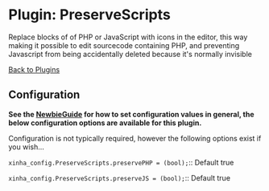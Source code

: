# Plugin: PreserveScripts

Replace blocks of of PHP or JavaScript with icons in the editor, this way making it possible to edit sourcecode containing PHP, and preventing Javascript from being accidentally deleted because it's normally invisible

[Back to Plugins](Plugins.html)

## Configuration

**See the [NewbieGuide](NewbieGuide#ProvideSomeConfiguration.html) for how to set configuration values in general, the below configuration options are available for this plugin.**

Configuration is not typically required, however the following options exist if you wish...

  `xinha_config.PreserveScripts.preservePHP = (bool);`::
    Default true

  `xinha_config.PreserveScripts.preserveJS = (bool);`::
    Default true

